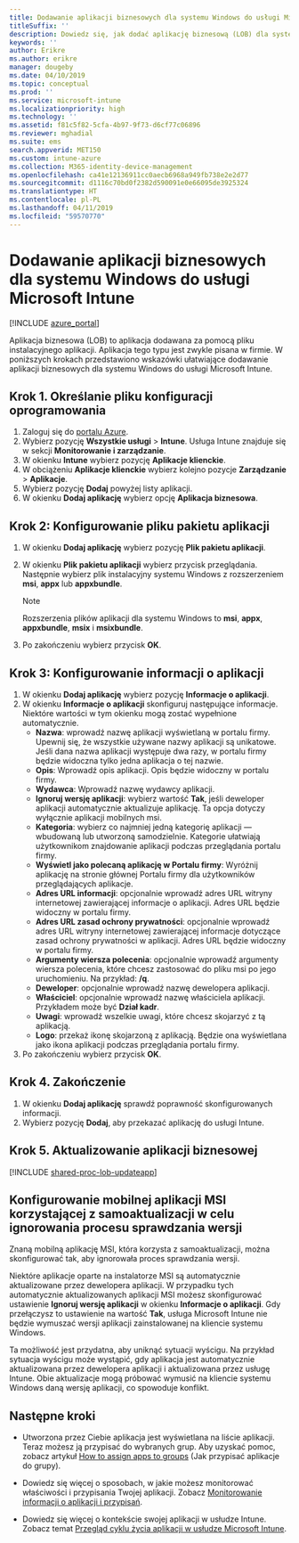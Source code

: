 ```yaml
---
title: Dodawanie aplikacji biznesowych dla systemu Windows do usługi Microsoft Intune
titleSuffix: ''
description: Dowiedz się, jak dodać aplikację biznesową (LOB) dla systemu Windows przy użyciu usługi Microsoft Intune.
keywords: ''
author: Erikre
ms.author: erikre
manager: dougeby
ms.date: 04/10/2019
ms.topic: conceptual
ms.prod: ''
ms.service: microsoft-intune
ms.localizationpriority: high
ms.technology: ''
ms.assetid: f81c5f82-5cfa-4b97-9f73-d6cf77c06896
ms.reviewer: mghadial
ms.suite: ems
search.appverid: MET150
ms.custom: intune-azure
ms.collection: M365-identity-device-management
ms.openlocfilehash: ca41e12136911cc0aecb6968a949fb738e2e2d77
ms.sourcegitcommit: d1116c70bd0f2382d590091e0e66095de3925324
ms.translationtype: HT
ms.contentlocale: pl-PL
ms.lasthandoff: 04/11/2019
ms.locfileid: "59570770"
---
```

# <a name="add-a-windows-line-of-business-app-to-microsoft-intune"></a>Dodawanie aplikacji biznesowych dla systemu Windows do usługi Microsoft Intune

[!INCLUDE [azure_portal](./includes/azure_portal.md)]

Aplikacja biznesowa (LOB) to aplikacja dodawana za pomocą pliku instalacyjnego aplikacji. Aplikacja tego typu jest zwykle pisana w firmie. W poniższych krokach przedstawiono wskazówki ułatwiające dodawanie aplikacji biznesowych dla systemu Windows do usługi Microsoft Intune.

## <a name="step-1-specify-the-software-setup-file"></a>Krok 1. Określanie pliku konfiguracji oprogramowania

1. Zaloguj się do [portalu Azure](https://portal.azure.com).
2. Wybierz pozycję **Wszystkie usługi** > **Intune**. Usługa Intune znajduje się w sekcji **Monitorowanie i zarządzanie**.
3. W okienku **Intune** wybierz pozycję **Aplikacje klienckie**.
4. W obciążeniu **Aplikacje klienckie** wybierz kolejno pozycje **Zarządzanie** > **Aplikacje**.
5. Wybierz pozycję **Dodaj** powyżej listy aplikacji.
6. W okienku **Dodaj aplikację** wybierz opcję **Aplikacja biznesowa**.

## <a name="step-2-configure-the-app-package-file"></a>Krok 2: Konfigurowanie pliku pakietu aplikacji

1. W okienku **Dodaj aplikację** wybierz pozycję **Plik pakietu aplikacji**.
2. W okienku **Plik pakietu aplikacji** wybierz przycisk przeglądania. Następnie wybierz plik instalacyjny systemu Windows z rozszerzeniem **msi**, **appx** lub **appxbundle**.

    > [!NOTE]
    > Rozszerzenia plików aplikacji dla systemu Windows to **msi**, **appx**, **appxbundle**, **msix** i **msixbundle**.  

1. Po zakończeniu wybierz przycisk **OK**.


## <a name="step-3-configure-app-information"></a>Krok 3: Konfigurowanie informacji o aplikacji

1. W okienku **Dodaj aplikację** wybierz pozycję **Informacje o aplikacji**.
2. W okienku **Informacje o aplikacji** skonfiguruj następujące informacje. Niektóre wartości w tym okienku mogą zostać wypełnione automatycznie.
    - **Nazwa**: wprowadź nazwę aplikacji wyświetlaną w portalu firmy. Upewnij się, że wszystkie używane nazwy aplikacji są unikatowe. Jeśli dana nazwa aplikacji występuje dwa razy, w portalu firmy będzie widoczna tylko jedna aplikacja o tej nazwie.
    - **Opis**: Wprowadź opis aplikacji. Opis będzie widoczny w portalu firmy.
    - **Wydawca**: Wprowadź nazwę wydawcy aplikacji.
    - **Ignoruj wersję aplikacji**: wybierz wartość **Tak**, jeśli deweloper aplikacji automatycznie aktualizuje aplikację. Ta opcja dotyczy wyłącznie aplikacji mobilnych msi.
    - **Kategoria**: wybierz co najmniej jedną kategorię aplikacji — wbudowaną lub utworzoną samodzielnie. Kategorie ułatwiają użytkownikom znajdowanie aplikacji podczas przeglądania portalu firmy.
    - **Wyświetl jako polecaną aplikację w Portalu firmy**: Wyróżnij aplikację na stronie głównej Portalu firmy dla użytkowników przeglądających aplikacje.
    - **Adres URL informacji**: opcjonalnie wprowadź adres URL witryny internetowej zawierającej informacje o aplikacji. Adres URL będzie widoczny w portalu firmy.
    - **Adres URL zasad ochrony prywatności**: opcjonalnie wprowadź adres URL witryny internetowej zawierającej informacje dotyczące zasad ochrony prywatności w aplikacji. Adres URL będzie widoczny w portalu firmy.
    - **Argumenty wiersza polecenia**: opcjonalnie wprowadź argumenty wiersza polecenia, które chcesz zastosować do pliku msi po jego uruchomieniu. Na przykład: **/q**.
    - **Deweloper**: opcjonalnie wprowadź nazwę dewelopera aplikacji.
    - **Właściciel**: opcjonalnie wprowadź nazwę właściciela aplikacji. Przykładem może być **Dział kadr**.
    - **Uwagi**: wprowadź wszelkie uwagi, które chcesz skojarzyć z tą aplikacją.
    - **Logo**: przekaż ikonę skojarzoną z aplikacją. Będzie ona wyświetlana jako ikona aplikacji podczas przeglądania portalu firmy.
3. Po zakończeniu wybierz przycisk **OK**.

## <a name="step-4-finish-up"></a>Krok 4. Zakończenie

1. W okienku **Dodaj aplikację** sprawdź poprawność skonfigurowanych informacji.
2. Wybierz pozycję **Dodaj**, aby przekazać aplikację do usługi Intune.

## <a name="step-5-update-a-line-of-business-app"></a>Krok 5. Aktualizowanie aplikacji biznesowej

[!INCLUDE [shared-proc-lob-updateapp](./includes/shared-proc-lob-updateapp.md)]

## <a name="configure-a-self-updating-mobile-msi-app-to-ignore-the-version-check-process"></a>Konfigurowanie mobilnej aplikacji MSI korzystającej z samoaktualizacji w celu ignorowania procesu sprawdzania wersji

Znaną mobilną aplikację MSI, która korzysta z samoaktualizacji, można skonfigurować tak, aby ignorowała proces sprawdzania wersji. 

Niektóre aplikacje oparte na instalatorze MSI są automatycznie aktualizowane przez dewelopera aplikacji. W przypadku tych automatycznie aktualizowanych aplikacji MSI możesz skonfigurować ustawienie **Ignoruj wersję aplikacji** w okienku **Informacje o aplikacji**. Gdy przełączysz to ustawienie na wartość **Tak**, usługa Microsoft Intune nie będzie wymuszać wersji aplikacji zainstalowanej na kliencie systemu Windows. 

Ta możliwość jest przydatna, aby uniknąć sytuacji wyścigu. Na przykład sytuacja wyścigu może wystąpić, gdy aplikacja jest automatycznie aktualizowana przez dewelopera aplikacji i aktualizowana przez usługę Intune. Obie aktualizacje mogą próbować wymusić na kliencie systemu Windows daną wersję aplikacji, co spowoduje konflikt.

## <a name="next-steps"></a>Następne kroki

- Utworzona przez Ciebie aplikacja jest wyświetlana na liście aplikacji. Teraz możesz ją przypisać do wybranych grup. Aby uzyskać pomoc, zobacz artykuł [How to assign apps to groups](apps-deploy.md) (Jak przypisać aplikacje do grupy).

- Dowiedz się więcej o sposobach, w jakie możesz monitorować właściwości i przypisania Twojej aplikacji. Zobacz [Monitorowanie informacji o aplikacji i przypisań](apps-monitor.md).

- Dowiedz się więcej o kontekście swojej aplikacji w usłudze Intune. Zobacz temat [Przegląd cyklu życia aplikacji w usłudze Microsoft Intune](app-lifecycle.md).
